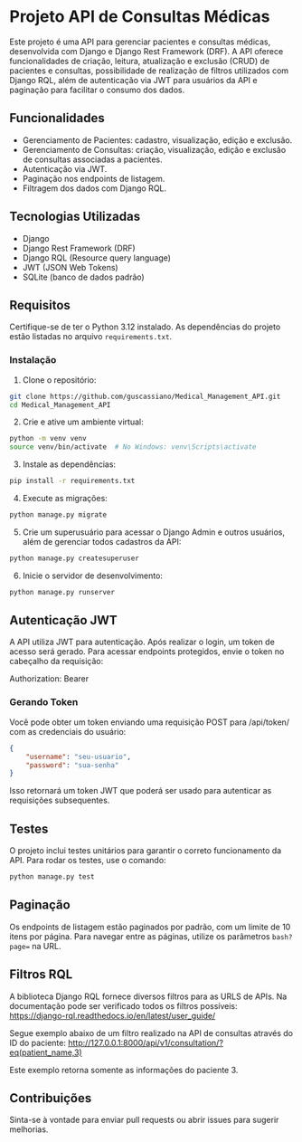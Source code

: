 # Projeto API de Consultas Médicas

Este projeto é uma API para gerenciar pacientes e consultas médicas, desenvolvida com Django e Django Rest Framework (DRF). A API oferece funcionalidades de criação, leitura, atualização e exclusão (CRUD) de pacientes e consultas, possibilidade de realização de filtros utilizados com Django RQL, além de autenticação via JWT para usuários da API e paginação para facilitar o consumo dos dados.

## Funcionalidades

- Gerenciamento de Pacientes: cadastro, visualização, edição e exclusão.
- Gerenciamento de Consultas: criação, visualização, edição e exclusão de consultas associadas a pacientes.
- Autenticação via JWT.
- Paginação nos endpoints de listagem.
- Filtragem dos dados com Django RQL.

## Tecnologias Utilizadas

- Django
- Django Rest Framework (DRF)
- Django RQL (Resource query language)
- JWT (JSON Web Tokens)
- SQLite (banco de dados padrão)

## Requisitos

Certifique-se de ter o Python 3.12 instalado. As dependências do projeto estão listadas no arquivo `requirements.txt`.

### Instalação

1. Clone o repositório:

```bash
git clone https://github.com/guscassiano/Medical_Management_API.git
cd Medical_Management_API
```

2. Crie e ative um ambiente virtual:

```bash
python -m venv venv
source venv/bin/activate  # No Windows: venv\Scripts\activate
```

3. Instale as dependências:

```bash
pip install -r requirements.txt
```

4. Execute as migrações:

```bash
python manage.py migrate
```

5. Crie um superusuário para acessar o Django Admin e outros usuários, além de gerenciar todos cadastros da API:

```bash
python manage.py createsuperuser
```

6. Inicie o servidor de desenvolvimento:

```bash
python manage.py runserver
```

## Autenticação JWT

A API utiliza JWT para autenticação. Após realizar o login, um token de acesso será gerado. Para acessar endpoints protegidos, envie o token no cabeçalho da requisição:

Authorization: Bearer <seu-token-jwt>

### Gerando Token

Você pode obter um token enviando uma requisição POST para /api/token/ com as credenciais do usuário:

```json
{
    "username": "seu-usuario",
    "password": "sua-senha"
}
```

Isso retornará um token JWT que poderá ser usado para autenticar as requisições subsequentes.

## Testes

O projeto inclui testes unitários para garantir o correto funcionamento da API. Para rodar os testes, use o comando:

```bash
python manage.py test
```

## Paginação

Os endpoints de listagem estão paginados por padrão, com um limite de 10 itens por página. Para navegar entre as páginas, utilize os parâmetros ```bash?page=``` na URL.

## Filtros RQL

A biblioteca Django RQL fornece diversos filtros para as URLS de APIs.
Na documentação pode ser verificado todos os filtros possíveis:
https://django-rql.readthedocs.io/en/latest/user_guide/

Segue exemplo abaixo de um filtro realizado na API de consultas através do ID do paciente: 
http://127.0.0.1:8000/api/v1/consultation/?eq(patient_name,3)

Este exemplo retorna somente as informações do paciente 3.

## Contribuições

Sinta-se à vontade para enviar pull requests ou abrir issues para sugerir melhorias.
